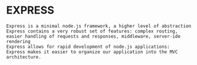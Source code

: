 # EXPRESS

    Express is a minimal node.js framework, a higher level of abstraction
    Express contains a very robust set of features: complex routing, easier handling of requests and responses, middleware, server-ide rendering
    Express allows for rapid development of node.js applications:
    Express makes it easier to organize our application into the MVC architecture.
